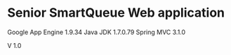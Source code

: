 # Senior SmartQueue Web application 
Google App Engine 1.9.34
Java JDK 1.7.0.79
Spring MVC 3.1.0

V 1.0

